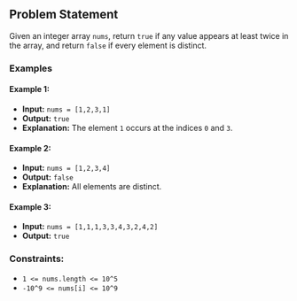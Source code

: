 ## Problem Statement

Given an integer array `nums`, return `true` if any value appears at least twice in the array, and return `false` if every element is distinct.

### Examples

#### Example 1:

- **Input:** `nums = [1,2,3,1]`
- **Output:** `true`
- **Explanation:** The element `1` occurs at the indices `0` and `3`.

#### Example 2:

- **Input:** `nums = [1,2,3,4]`
- **Output:** `false`
- **Explanation:** All elements are distinct.

#### Example 3:

- **Input:** `nums = [1,1,1,3,3,4,3,2,4,2]`
- **Output:** `true`

### Constraints:

- `1 <= nums.length <= 10^5`
- `-10^9 <= nums[i] <= 10^9`